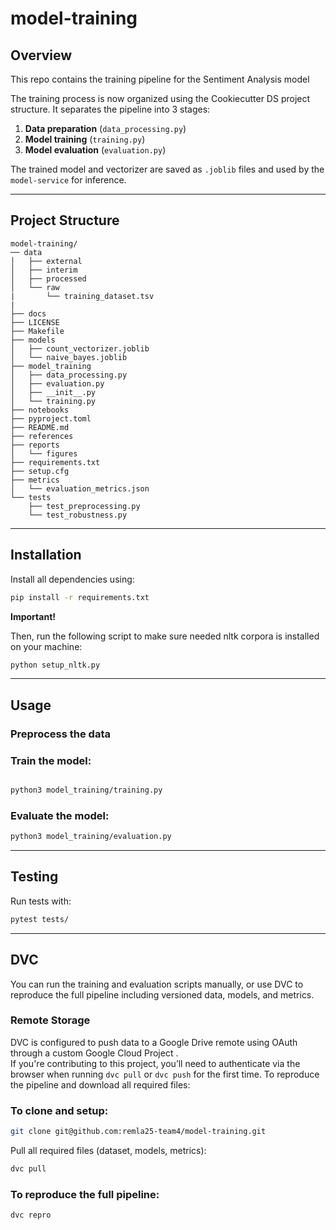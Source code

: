 # model-training

## Overview

This repo contains the training pipeline for the Sentiment Analysis model

The training process is now organized using the Cookiecutter DS project structure. It separates the pipeline into 3 stages:
1. **Data preparation** (`data_processing.py`)
2. **Model training** (`training.py`)
3. **Model evaluation** (`evaluation.py`)

The trained model and vectorizer are saved as `.joblib` files and used by the `model-service` for inference.

---

## Project Structure

```
model-training/
── data
│   ├── external
│   ├── interim
│   ├── processed
│   └── raw
|    	└── training_dataset.tsv
|
├── docs
├── LICENSE
├── Makefile
├── models
│   ├── count_vectorizer.joblib
│   └── naive_bayes.joblib
├── model_training
│   ├── data_processing.py
│   ├── evaluation.py
│   ├── __init__.py
│   └── training.py
├── notebooks
├── pyproject.toml
├── README.md
├── references
├── reports
│   └── figures
├── requirements.txt
├── setup.cfg
├── metrics
│   └── evaluation_metrics.json
└── tests
    ├── test_preprocessing.py
    └── test_robustness.py

```

---

## Installation

Install all dependencies using:

```bash
pip install -r requirements.txt
```

**Important!**

Then, run the following script to make sure needed nltk corpora is installed on your machine:

```bash
python setup_nltk.py
```


---

## Usage

### Preprocess the data


### Train the model:
```bash

python3 model_training/training.py
```



### Evaluate the model:
```bash
python3 model_training/evaluation.py
```

---

## Testing

Run tests with:
```bash
pytest tests/
```


---

## DVC
You can run the training and evaluation scripts manually, or use DVC to reproduce the full pipeline including versioned data, models, and metrics. 

### Remote Storage

DVC is configured to push data to a Google Drive remote using OAuth through a custom Google Cloud Project
.  
If you're contributing to this project, you’ll need to authenticate via the browser when running `dvc pull` or `dvc push` for the first time.
To reproduce the pipeline and download all required files:

### To clone and setup:

```bash
git clone git@github.com:remla25-team4/model-training.git
```

Pull all required files (dataset, models, metrics):
```bash
dvc pull
```

### To reproduce the full pipeline:

```bash
dvc repro
```
